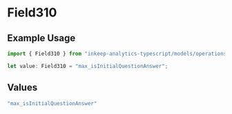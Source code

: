 # Field310

## Example Usage

```typescript
import { Field310 } from "inkeep-analytics-typescript/models/operations";

let value: Field310 = "max_isInitialQuestionAnswer";
```

## Values

```typescript
"max_isInitialQuestionAnswer"
```